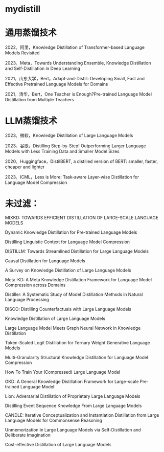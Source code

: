 # mydistill

# 通用蒸馏技术
2022，阿里，Knowledge Distillation of Transformer-based Language Models Revisited

2023，Meta，Towards Understanding Ensemble, Knowledge Distillation and Self-Distillation in Deep Learning

2021，山东大学，Bert，Adapt-and-Distill: Developing Small, Fast and Effective Pretrained Language Models for Domains

2021，清华，Bert，One Teacher is Enough?Pre-trained Language Model Distillation from Multiple Teachers

# LLM蒸馏技术
2023，微软，Knowledge Distillation of Large Language Models

2023，谷歌，Distilling Step-by-Step! Outperforming Larger Language Models with Less Training Data and Smaller Model Sizes

2020，Huggingface，DistilBERT, a distilled version of BERT: smaller, faster, cheaper and lighter

2023，ICML，Less is More: Task-aware Layer-wise Distillation for Language Model Compression

# 未过滤：
MIXKD: TOWARDS EFFICIENT DISTILLATION OF LARGE-SCALE LANGUAGE MODELS

Dynamic Knowledge Distillation for Pre-trained Language Models

Distilling Linguistic Context for Language Model Compression

DISTILLM: Towards Streamlined Distillation for Large Language Models

Causal Distillation for Language Models

A Survey on Knowledge Distillation of Large Language Models

Meta-KD: A Meta Knowledge Distillation Framework for Language Model Compression across Domains

Distiller: A Systematic Study of Model Distillation Methods in Natural Language Processing

DISCO: Distilling Counterfactuals with Large Language Models

Knowledge Distillation of Large Language Models

Large Language Model Meets Graph Neural Network in Knowledge Distillation

Token-Scaled Logit Distillation for Ternary Weight Generative Language Models

Multi-Granularity Structural Knowledge Distillation for Language Model Compression

How To Train Your (Compressed) Large Language Model

GKD: A General Knowledge Distillation Framework for Large-scale Pre-trained Language Model

Lion: Adversarial Distillation of Proprietary Large Language Models

Distilling Event Sequence Knowledge From Large Language Models

CANDLE: Iterative Conceptualization and Instantiation Distillation from Large Language Models for Commonsense Reasoning

Unmemorization in Large Language Models via Self-Distillation and Deliberate Imagination

Cost-effective Distillation of Large Language Models

